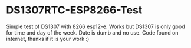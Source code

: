 # DS1307RTC-ESP8266-Test
Simple test of DS1307 with 8266 esp12-e. Works but DS1307 is only good for time and day of the week. Date is dumb and no use.
Code found on internet, thanks if it is your work :)
